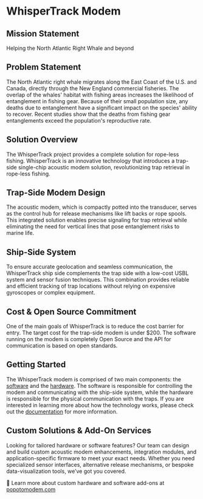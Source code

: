 # WhisperTrack Modem

## Mission Statement
Helping the North Atlantic Right Whale and beyond

## Problem Statement
The North Atlantic right whale migrates along the East Coast of the U.S. and Canada, directly through the New England commercial fisheries. The overlap of the whales' habitat with fishing areas increases the likelihood of entanglement in fishing gear. Because of their small population size, any deaths due to entanglement have a significant impact on the species' ability to recover. Recent studies show that the deaths from fishing gear entanglements exceed the population's reproductive rate.

## Solution Overview
The WhisperTrack project provides a complete solution for rope-less fishing. WhisperTrack is an innovative technology that introduces a trap-side single-chip acoustic modem solution, revolutionizing trap retrieval in rope-less fishing.

## Trap-Side Modem Design
The acoustic modem, which is compactly potted into the transducer, serves as the control hub for release mechanisms like lift backs or rope spools. This integrated solution enables precise signaling for trap retrieval while eliminating the need for vertical lines that pose entanglement risks to marine life.

## Ship-Side System
To ensure accurate geolocation and seamless communication, the WhisperTrack ship side complements the trap side with a low-cost USBL system and sensor fusion techniques. This combination provides reliable and efficient tracking of trap locations without relying on expensive gyroscopes or complex equipment.

## Cost & Open Source Commitment
One of the main goals of WhisperTrack is to reduce the cost barrier for entry. The target cost for the trap-side modem is under $200. The software running on the modem is completely Open Source and the API for communication is based on open standards.

## Getting Started
The WhisperTrack modem is comprised of two main components: the [software](software/getting-started-with-software.md) and the [hardware](hardware/getting-started-with-hardware.md). The software is responsible for controlling the modem and communicating with the ship-side system, while the hardware is responsible for the physical communication with the traps. If you are interested in learning more about how the technology works, please check out the [documentation](how-whispertrack-works.md) for more information.

## Custom Solutions & Add-On Services

Looking for tailored hardware or software features? Our team can design and build custom acoustic modem enhancements, integration modules, and application-specific firmware to meet your exact needs. Whether you need specialized sensor interfaces, alternative release mechanisms, or bespoke data-visualization tools, we’ve got you covered.

🔗 Learn more about custom hardware and software add-ons at [popotomodem.com](https://popotomodem.com)